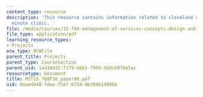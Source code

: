 ```yaml
---
content_type: resource
description: 'This resource contains information related to cleveland clinic Vs CVS
  minute clinic. '
file: /media/courses/15-768-management-of-services-concepts-design-and-delivery-fall-2010/9aaed4487daef54f07549b709b1d9904_MIT15_768F10_paper06.pdf
file_type: application/pdf
learning_resource_types:
- Projects
ocw_type: OCWFile
parent_title: Projects
parent_type: CourseSection
parent_uid: 1ad10432-f179-6663-7995-5bdcb97b65ac
resourcetype: Document
title: MIT15_768F10_paper06.pdf
uid: 9aaed448-7dae-f54f-0754-9b709b1d9904
---
```

